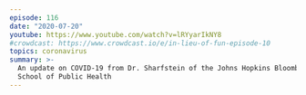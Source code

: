 ```yaml
---
episode: 116
date: "2020-07-20"
youtube: https://www.youtube.com/watch?v=lRYyarIkNY8
#crowdcast: https://www.crowdcast.io/e/in-lieu-of-fun-episode-10
topics: coronavirus
summary: >-
  An update on COVID-19 from Dr. Sharfstein of the Johns Hopkins Bloomberg
  School of Public Health
---
```

